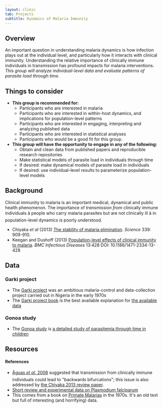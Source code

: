 ```yaml
---
layout: clinic
tab: Projects
subtitle: Dynamics of Malaria Immunity
---
```


## Overview

An important question in understanding malaria dynamics is how infection plays out at the individual level, and particularly how it interacts with clinical immunity. Understanding the relative importance of clinically immune individuals in transmission has profound impacts for malaria interventions. *This group will analyze individual-level data and evaluate patterns of parasite load through time.*

## Things to consider

- **This group is recommended for:**
    -   Participants who are interested in malaria
    -   Participants who are interested in within-host dynamics, and implications for population-level patterns
    -   Participants who are interested in engaging, interpreting and analyzing published data
    -   Participants who are interested in statistical analyses
    -   Participants who would be a good fit for this group.
- **This group will have the opportunity to engage in any of the following:**
    -   Obtain and clean data from published papers and reproducible research repositories
    -   Make statistical models of parasite load in individuals through time
    -   If desired: make dynamical models of parasite load in individuals
    -   If desired: use individual-level results to parameterize population-level models

## Background

Clinical immunity to malaria is an important medical, dynamical and public health phenomenon. The importance of *transmission from* clinically immune individuals â people who carry malaria parasites but are not clinically ill â in population-level dynamics is poorly understood.

-   Chiyaka _et al_ (2013) [The stability of malaria elimination][Chiyaka2013]. _Science_ 339: 909-910.
-   Keegan and Dushoff (2013) [Population-level effects of clinical immunity to malaria][Keegan2013]. _BMC Infectious Diseases_ 13:428 DOI: 10.1186/1471-2334-13-428

## Data

### Garki project
-   The [Garki project](https://en.wikipedia.org/wiki/Garki_Project) was an ambitious malaria-control and data-collection project carried out in Nigeria in the early 1970s
  - The [Garki project book][GarkiBook] is the best available explanation for [the available data][GarkiSwiss]

### Gonoa study
-   The [Gonoa study][BruceParasitemia] is [a detailed study of parasitemia through time in children][GonoaData]

## Resources

#### References

-   [Ãguas _et al_. 2008][Aguas2008] suggested that transmission from clinically immune individuals could lead to "backwards bifurcations"; this issue is also addressed by [the Chiyaka 2013 review paper][Chiyaka2013].  
-   [Short review and experimental data on Plasmodium falciparum][Pfalchapter]
- This comes from a book on [Primate Malarias](http://www.ebook3000.com/The-Primate-Malarias_132059.html) in the 1970s. It's an old text but full of interesting (and horrifying) data.

[Aguas2008]: https://github.com/ICI3D/MMEDparticipants/raw/master/Readings/malariaImmunity/Aguas2008.pdf
[BruceParasitemia]: https://github.com/ICI3D/MMEDparticipants/raw/master/Readings/malariaImmunity/Bruce_Parasitology_2000.pdf
[Chiyaka2013]: https://github.com/ICI3D/MMEDparticipants/raw/master/Readings/malariaImmunity/Chiyaka2013.pdf
[GarkiBook]: https://github.com/ICI3D/MMEDparticipants/raw/master/Readings/malariaImmunity/garkiproject.pdf
[GarkiSwiss]: http://www.swisstph.ch/fr/ressources/epidemiological-databases.html
[GonoaData]: http://www.ceid.ox.ac.uk/download/
[Keegan2013]: http://bmcinfectdis.biomedcentral.com/articles/10.1186/1471-2334-13-428
[Pfalchapter]: https://github.com/ICI3D/MMEDparticipants/raw/master/Readings/malariaImmunity/Pfalchapter.pdf

